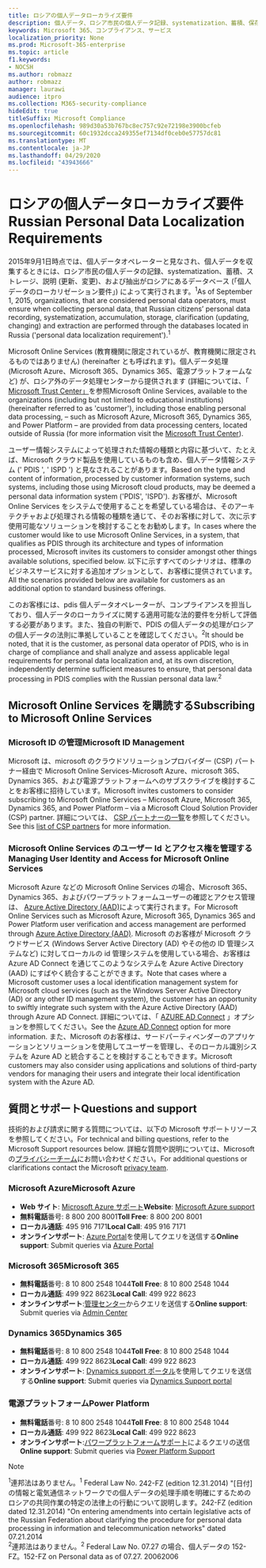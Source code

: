 ```yaml
---
title: ロシアの個人データローカライズ要件
description: 個人データ、ロシア市民の個人データ記録、systematization、蓄積、保存、明確化、および抽出が、ロシアにある Microsoft サービスおよびデータベースで実行される方法について説明します。
keywords: Microsoft 365、コンプライアンス、サービス
localization_priority: None
ms.prod: Microsoft-365-enterprise
ms.topic: article
f1.keywords:
- NOCSH
ms.author: robmazz
author: robmazz
manager: laurawi
audience: itpro
ms.collection: M365-security-compliance
hideEdit: true
titleSuffix: Microsoft Compliance
ms.openlocfilehash: 989d30a53b767bc8ec757c92e72198e3900bcfeb
ms.sourcegitcommit: 60c1932dcca249355ef7134df0ceb0e57757dc81
ms.translationtype: MT
ms.contentlocale: ja-JP
ms.lasthandoff: 04/29/2020
ms.locfileid: "43943666"
---
```

# <a name="russian-personal-data-localization-requirements"></a><span data-ttu-id="d4e5f-104">ロシアの個人データローカライズ要件</span><span class="sxs-lookup"><span data-stu-id="d4e5f-104">Russian Personal Data Localization Requirements</span></span>

<span data-ttu-id="d4e5f-105">2015年9月1日時点では、個人データオペレーターと見なされ、個人データを収集するときには、ロシア市民の個人データの記録、systematization、蓄積、ストレージ、説明 (更新、変更)、および抽出がロシアにあるデータベース (「個人データのローカリゼーション要件」) によって実行されます。<sup>1</sup></span><span class="sxs-lookup"><span data-stu-id="d4e5f-105">As of September 1, 2015, organizations, that are considered personal data operators, must ensure when collecting personal data, that Russian citizens’ personal data recording, systematization, accumulation, storage, clarification (updating, changing) and extraction are performed through the databases located in Russia ('personal data localization requirement').<sup>1</sup></span></span>

<span data-ttu-id="d4e5f-106">Microsoft Online Services (教育機関に限定されているが、教育機関に限定されるものではありません) (hereinafter とも呼ばれます)。個人データ処理 (Microsoft Azure、Microsoft 365、Dynamics 365、電源プラットフォームなど) が、ロシア外のデータ処理センターから提供されます (詳細については、「 [Microsoft Trust Center」](https://www.microsoft.com/trust-center)を参照</span><span class="sxs-lookup"><span data-stu-id="d4e5f-106">Microsoft Online Services, available to the organizations (including but not limited to educational institutions) (hereinafter referred to as 'customer'), including those enabling personal data processing, – such as Microsoft Azure, Microsoft 365, Dynamics 365, and Power Platform – are provided from data processing centers, located outside of Russia (for more information visit the [Microsoft Trust Center](https://www.microsoft.com/trust-center)).</span></span>

<span data-ttu-id="d4e5f-107">ユーザー情報システムによって処理された情報の種類と内容に基づいて、たとえば、Microsoft クラウド製品を使用しているものも含め、個人データ情報システム (' PDIS ', ' ISPD ') と見なされることがあります。</span><span class="sxs-lookup"><span data-stu-id="d4e5f-107">Based on the type and content of information, processed by customer information systems, such systems, including those using Microsoft cloud products, may be deemed a personal data information system ('PDIS', 'ISPD').</span></span> <span data-ttu-id="d4e5f-108">お客様が、Microsoft Online Services をシステムで使用することを希望している場合は、そのアーキテクチャおよび処理される情報の種類を通じて、そのお客様に対して、次に示す使用可能なソリューションを検討することをお勧めします。</span><span class="sxs-lookup"><span data-stu-id="d4e5f-108">In cases where the customer would like to use Microsoft Online Services, in a system, that qualifies as PDIS through its architecture and types of information processed, Microsoft invites its customers to consider amongst other things available solutions, specified below.</span></span> <span data-ttu-id="d4e5f-109">以下に示すすべてのシナリオは、標準のビジネスサービスに対する追加オプションとして、お客様に提供されています。</span><span class="sxs-lookup"><span data-stu-id="d4e5f-109">All the scenarios provided below are available for customers as an additional option to standard business offerings.</span></span>

<span data-ttu-id="d4e5f-110">このお客様には、pdis 個人データオペレーターが、コンプライアンスを担当しており、個人データのローカライズに関する適用可能な法的要件を分析して評価する必要があります。また、独自の判断で、PDIS の個人データの処理がロシアの個人データの法則に準拠していることを確認してください。<sup>2</sup></span><span class="sxs-lookup"><span data-stu-id="d4e5f-110">It should be noted, that it is the customer, as personal data operator of PDIS, who is in charge of compliance and shall analyze and assess applicable legal requirements for personal data localization and, at its own discretion, independently determine sufficient measures to ensure, that personal data processing in PDIS complies with the Russian personal data law.<sup>2</sup></span></span>

## <a name="subscribing-to-microsoft-online-services"></a><span data-ttu-id="d4e5f-111">Microsoft Online Services を購読する</span><span class="sxs-lookup"><span data-stu-id="d4e5f-111">Subscribing to Microsoft Online Services</span></span>

### <a name="microsoft-id-management"></a><span data-ttu-id="d4e5f-112">Microsoft ID の管理</span><span class="sxs-lookup"><span data-stu-id="d4e5f-112">Microsoft ID Management</span></span>

<span data-ttu-id="d4e5f-113">Microsoft は、microsoft のクラウドソリューションプロバイダー (CSP) パートナー経由で Microsoft Online Services-Microsoft Azure、microsoft 365、Dynamics 365、および電源プラットフォームへのサブスクライブを検討することをお客様に招待しています。</span><span class="sxs-lookup"><span data-stu-id="d4e5f-113">Microsoft invites customers to consider subscribing to Microsoft Online Services – Microsoft Azure, Microsoft 365, Dynamics 365, and Power Platform – via a Microsoft Cloud Solution Provider (CSP) partner.</span></span> <span data-ttu-id="d4e5f-114">詳細については、 [CSP パートナーの一覧](https://pinpoint.microsoft.com/search?type=services&campaign=691)を参照してください。</span><span class="sxs-lookup"><span data-stu-id="d4e5f-114">See this [list of CSP partners](https://pinpoint.microsoft.com/search?type=services&campaign=691) for more information.</span></span>

### <a name="managing-user-identity-and-access-for-microsoft-online-services"></a><span data-ttu-id="d4e5f-115">Microsoft Online Services のユーザー Id とアクセス権を管理する</span><span class="sxs-lookup"><span data-stu-id="d4e5f-115">Managing User Identity and Access for Microsoft Online Services</span></span>

<span data-ttu-id="d4e5f-116">Microsoft Azure などの Microsoft Online Services の場合、Microsoft 365、Dynamics 365、およびパワープラットフォームユーザーの確認とアクセス管理は、 [Azure Active Directory (AAD)](https://azure.microsoft.com/services/active-directory/)によって実行されます。</span><span class="sxs-lookup"><span data-stu-id="d4e5f-116">For Microsoft Online Services such as Microsoft Azure, Microsoft 365, Dynamics 365 and Power Platform user verification and access management are performed through [Azure Active Directory (AAD)](https://azure.microsoft.com/services/active-directory/).</span></span> <span data-ttu-id="d4e5f-117">Microsoft のお客様が Microsoft クラウドサービス (Windows Server Active Directory (AD) やその他の ID 管理システムなど) に対してローカルの id 管理システムを使用している場合、お客様は Azure AD Connect を通じてこのようなシステムを Azure Active Directory (AAD) にすばやく統合することができます。</span><span class="sxs-lookup"><span data-stu-id="d4e5f-117">Note that cases where a Microsoft customer uses a local identification management system for Microsoft cloud services (such as the Windows Server Active Directory (AD) or any other ID management system), the customer has an opportunity to swiftly integrate such system with the Azure Active Directory (AAD) through Azure AD Connect.</span></span> <span data-ttu-id="d4e5f-118">詳細については、「 [AZURE AD Connect](https://docs.microsoft.com/azure/active-directory/cloud-provisioning/) 」オプションを参照してください。</span><span class="sxs-lookup"><span data-stu-id="d4e5f-118">See the [Azure AD Connect](https://docs.microsoft.com/azure/active-directory/cloud-provisioning/) option for more information.</span></span> <span data-ttu-id="d4e5f-119">また、Microsoft のお客様は、サードパーティベンダーのアプリケーションとソリューションを使用してユーザーを管理し、そのローカル識別システムを Azure AD と統合することを検討することもできます。</span><span class="sxs-lookup"><span data-stu-id="d4e5f-119">Microsoft customers may also consider using applications and solutions of third-party vendors for managing their users and integrate their local identification system with the Azure AD.</span></span>

## <a name="questions-and-support"></a><span data-ttu-id="d4e5f-120">質問とサポート</span><span class="sxs-lookup"><span data-stu-id="d4e5f-120">Questions and support</span></span>

<span data-ttu-id="d4e5f-121">技術的および請求に関する質問については、以下の Microsoft サポートリソースを参照してください。</span><span class="sxs-lookup"><span data-stu-id="d4e5f-121">For technical and billing questions, refer to the Microsoft Support resources below.</span></span> <span data-ttu-id="d4e5f-122">詳細な質問や説明については、Microsoft の[プライバシーチーム](https://support.microsoft.com/gp/privacy-page)にお問い合わせください。</span><span class="sxs-lookup"><span data-stu-id="d4e5f-122">For additional questions or clarifications contact the Microsoft [privacy team](https://support.microsoft.com/gp/privacy-page).</span></span>

### <a name="microsoft-azure"></a><span data-ttu-id="d4e5f-123">Microsoft Azure</span><span class="sxs-lookup"><span data-stu-id="d4e5f-123">Microsoft Azure</span></span>

- <span data-ttu-id="d4e5f-124">**Web サイト**: [Microsoft Azure サポート](https://aka.ms/GetAzureSupport)</span><span class="sxs-lookup"><span data-stu-id="d4e5f-124">**Website**: [Microsoft Azure support](https://aka.ms/GetAzureSupport)</span></span>
- <span data-ttu-id="d4e5f-125">**無料電話**番号: 8 800 200 8001</span><span class="sxs-lookup"><span data-stu-id="d4e5f-125">**Toll Free**: 8 800 200 8001</span></span>
- <span data-ttu-id="d4e5f-126">**ローカル通話**: 495 916 7171</span><span class="sxs-lookup"><span data-stu-id="d4e5f-126">**Local Call**: 495 916 7171</span></span>
- <span data-ttu-id="d4e5f-127">**オンラインサポート**: [Azure Portal](https://portal.azure.com)を使用してクエリを送信する</span><span class="sxs-lookup"><span data-stu-id="d4e5f-127">**Online support**: Submit queries via [Azure Portal](https://portal.azure.com)</span></span>

### <a name="microsoft-365"></a><span data-ttu-id="d4e5f-128">Microsoft 365</span><span class="sxs-lookup"><span data-stu-id="d4e5f-128">Microsoft 365</span></span>

- <span data-ttu-id="d4e5f-129">**無料電話**番号: 8 10 800 2548 1044</span><span class="sxs-lookup"><span data-stu-id="d4e5f-129">**Toll Free**: 8 10 800 2548 1044</span></span>
- <span data-ttu-id="d4e5f-130">**ローカル通話**: 499 922 8623</span><span class="sxs-lookup"><span data-stu-id="d4e5f-130">**Local Call**: 499 922 8623</span></span>
- <span data-ttu-id="d4e5f-131">**オンラインサポート**:[管理センター](https://portal.office.com/)からクエリを送信する</span><span class="sxs-lookup"><span data-stu-id="d4e5f-131">**Online support**: Submit queries via [Admin Center](https://portal.office.com/)</span></span>

### <a name="dynamics-365"></a><span data-ttu-id="d4e5f-132">Dynamics 365</span><span class="sxs-lookup"><span data-stu-id="d4e5f-132">Dynamics 365</span></span>

- <span data-ttu-id="d4e5f-133">**無料電話**番号: 8 10 800 2548 1044</span><span class="sxs-lookup"><span data-stu-id="d4e5f-133">**Toll Free**: 8 10 800 2548 1044</span></span>
- <span data-ttu-id="d4e5f-134">**ローカル通話**: 499 922 8623</span><span class="sxs-lookup"><span data-stu-id="d4e5f-134">**Local Call**: 499 922 8623</span></span>
- <span data-ttu-id="d4e5f-135">**オンラインサポート**: [Dynamics support ポータル](https://dynamics.microsoft.com/support/)を使用してクエリを送信する</span><span class="sxs-lookup"><span data-stu-id="d4e5f-135">**Online support**: Submit queries via [Dynamics Support portal](https://dynamics.microsoft.com/support/)</span></span>

### <a name="power-platform"></a><span data-ttu-id="d4e5f-136">電源プラットフォーム</span><span class="sxs-lookup"><span data-stu-id="d4e5f-136">Power Platform</span></span>

- <span data-ttu-id="d4e5f-137">**無料電話**番号: 8 10 800 2548 1044</span><span class="sxs-lookup"><span data-stu-id="d4e5f-137">**Toll Free**: 8 10 800 2548 1044</span></span>
- <span data-ttu-id="d4e5f-138">**ローカル通話**: 499 922 8623</span><span class="sxs-lookup"><span data-stu-id="d4e5f-138">**Local Call**: 499 922 8623</span></span>
- <span data-ttu-id="d4e5f-139">**オンラインサポート**:[パワープラットフォームサポート](https://docs.microsoft.com/power-platform/admin/get-help-support)によるクエリの送信</span><span class="sxs-lookup"><span data-stu-id="d4e5f-139">**Online support**: Submit queries via [Power Platform Support](https://docs.microsoft.com/power-platform/admin/get-help-support)</span></span>

> [!NOTE]
> <span data-ttu-id="d4e5f-140"><sup>1</sup>連邦法はありません。</span><span class="sxs-lookup"><span data-stu-id="d4e5f-140"><sup>1</sup> Federal Law No.</span></span> <span data-ttu-id="d4e5f-141">242-FZ (edition 12.31.2014) "[日付] の情報と電気通信ネットワークでの個人データの処理手順を明確にするためのロシアの共同作業の特定の法律上の行動について説明します。</span><span class="sxs-lookup"><span data-stu-id="d4e5f-141">242-FZ (edition dated 12.31.2014) "On entering amendments into certain legislative acts of the Russian Federation about clarifying the procedure for personal data processing in information and telecommunication networks" dated 07.21.2014</span></span> <br>
> <span data-ttu-id="d4e5f-142"><sup>2</sup>連邦法はありません。</span><span class="sxs-lookup"><span data-stu-id="d4e5f-142"><sup>2</sup> Federal Law No.</span></span> <span data-ttu-id="d4e5f-143">07.27 の場合、個人データの 152-FZ。</span><span class="sxs-lookup"><span data-stu-id="d4e5f-143">152-FZ on Personal data as of 07.27.</span></span> <span data-ttu-id="d4e5f-144">2006</span><span class="sxs-lookup"><span data-stu-id="d4e5f-144">2006</span></span><br>
